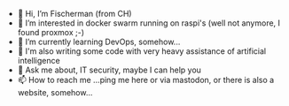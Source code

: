 
- 👋 Hi, I’m Fischerman (from CH)
- 👀 I’m interested in docker swarm running on raspi's (well not anymore, I found proxmox ;-)
- 🌱 I’m currently learning DevOps, somehow...
- 🔏 I'm also writing some code with very heavy assistance of artificial intelligence
- 💬 Ask me about, IT security, maybe I can help you 
- 📫 How to reach me ...ping me here or via mastodon, or there is also a website, somehow...


<!---
FischermanCH/FischermanCH is a ✨ special ✨ repository because its `README.md` (this file) appears on your GitHub profile.
You can click the Preview link to take a look at your changes.
--->
